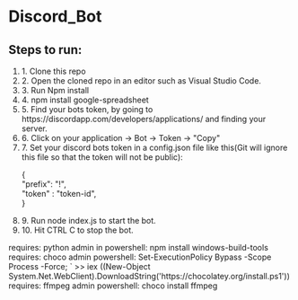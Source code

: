 # Discord_Bot

<h2>Steps to run:</h2>
<ol>
<li>1. Clone this repo</li>
<li>2. Open the cloned repo in an editor such as Visual Studio Code.</li>
<li>3. Run Npm install</li>
<li>4. npm install google-spreadsheet</li>
<li>5. Find your bots token, by going to https://discordapp.com/developers/applications/ and finding your server.</li>
<li>6. Click on your application -> Bot -> Token -> "Copy"</li>
<li>7. Set your discord bots token in a config.json file like this(Git will ignore this file so that the token will not be public): </li>

<p>
{<br>
    "prefix": "!",<br>
    "token" : "token-id", <br>
} <br>
</p>
<li>9. Run node index.js to start the bot.</li>
<li>10. Hit CTRL C to stop the bot.</li>
</ol>

<pr>
requires: python
    admin in powershell: 
        npm install windows-build-tools
requires: choco
    admin powershell:
        Set-ExecutionPolicy Bypass -Scope Process -Force; `
        >>   iex ((New-Object System.Net.WebClient).DownloadString('https://chocolatey.org/install.ps1'))
requires: ffmpeg
    admin powershell:
        choco install ffmpeg
</pr>
